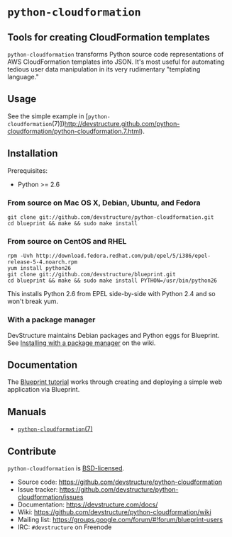 # `python-cloudformation`

## Tools for creating CloudFormation templates

`python-cloudformation` transforms Python source code representations of AWS CloudFormation templates into JSON.  It's most useful for automating tedious user data manipulation in its very rudimentary "templating language."

## Usage

See the simple example in [`python-cloudformation`(7)])http://devstructure.github.com/python-cloudformation/python-cloudformation.7.html).

## Installation

Prerequisites:

* Python >= 2.6

### From source on Mac OS X, Debian, Ubuntu, and Fedora

	git clone git://github.com/devstructure/python-cloudformation.git
	cd blueprint && make && sudo make install

### From source on CentOS and RHEL

	rpm -Uvh http://download.fedora.redhat.com/pub/epel/5/i386/epel-release-5-4.noarch.rpm
	yum install python26
	git clone git://github.com/devstructure/blueprint.git
	cd blueprint && make && sudo make install PYTHON=/usr/bin/python26

This installs Python 2.6 from EPEL side-by-side with Python 2.4 and so won't break yum.

### With a package manager

DevStructure maintains Debian packages and Python eggs for Blueprint.  See [Installing with a package manager](https://github.com/devstructure/python-cloudformation/wiki/Installing-with-a-package-manager) on the wiki.

## Documentation

The [Blueprint tutorial](https://devstructure.com/docs/tutorial.html) works through creating and deploying a simple web application via Blueprint.

## Manuals

* [`python-cloudformation`(7)](http://devstructure.github.com/python-cloudformation/python-cloudformation.7.html)

## Contribute

`python-cloudformation` is [BSD-licensed](https://github.com/devstructure/python-cloudformation/blob/master/LICENSE).

* Source code: <https://github.com/devstructure/python-cloudformation>
* Issue tracker: <https://github.com/devstructure/python-cloudformation/issues>
* Documentation: <https://devstructure.com/docs/>
* Wiki: <https://github.com/devstructure/python-cloudformation/wiki>
* Mailing list: <https://groups.google.com/forum/#!forum/blueprint-users>
* IRC: `#devstructure` on Freenode

